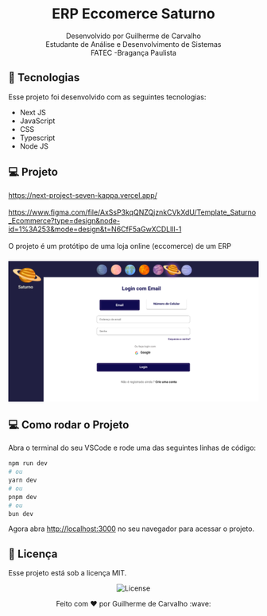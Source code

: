 
<h1 align="center"> ERP Eccomerce Saturno </h1>

<p align="center">
Desenvolvido por Guilherme de Carvalho<br>Estudante de Análise e Desenvolvimento de Sistemas<br> FATEC -Bragança Paulista <br/>


## 🚀 Tecnologias

Esse projeto foi desenvolvido com as seguintes tecnologias:

- Next JS
- JavaScript
- CSS
- Typescript
- Node JS

## 💻 Projeto

https://next-project-seven-kappa.vercel.app/ <br><br> 
https://www.figma.com/file/AxSsP3kqQNZQjznkCVkXdU/Template_Saturno_Ecommerce?type=design&node-id=1%3A253&mode=design&t=N6CfF5aGwXCDLlIl-1 <br><br> 
O projeto é um protótipo de uma loja online (eccomerce) de um ERP
###
<img src="assets/image.png" alt="Projeto">

## 💻 Como rodar o Projeto

Abra o terminal do seu VSCode e rode uma das seguintes linhas de código:

```bash
npm run dev
# ou
yarn dev
# ou
pnpm dev
# ou
bun dev
```

Agora abra [http://localhost:3000](http://localhost:3000) no seu navegador para acessar o projeto.

## :memo: Licença

Esse projeto está sob a licença MIT.
<p align="center">
  <img alt="License" src="https://img.shields.io/static/v1?label=license&message=MIT&color=49AA26&labelColor=000000">
</p>

<p align="center">
Feito com ♥ por Guilherme de Carvalho :wave: 
</p>